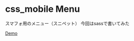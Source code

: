 # css_mobile Menu
スマフォ用のメニュー（スニペット）
今回はsassで書いてみた


[Demo](http://style-type.net/githubDemo/cssmobileMenu/index.html)
